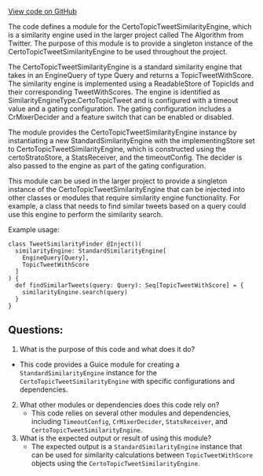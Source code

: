 [View code on GitHub](https://github.com/misbahsy/the-algorithm/cr-mixer/server/src/main/scala/com/twitter/cr_mixer/module/similarity_engine/CertoTopicTweetSimilarityEngineModule.scala)

The code defines a module for the CertoTopicTweetSimilarityEngine, which is a similarity engine used in the larger project called The Algorithm from Twitter. The purpose of this module is to provide a singleton instance of the CertoTopicTweetSimilarityEngine to be used throughout the project. 

The CertoTopicTweetSimilarityEngine is a standard similarity engine that takes in an EngineQuery of type Query and returns a TopicTweetWithScore. The similarity engine is implemented using a ReadableStore of TopicIds and their corresponding TweetWithScores. The engine is identified as SimilarityEngineType.CertoTopicTweet and is configured with a timeout value and a gating configuration. The gating configuration includes a CrMixerDecider and a feature switch that can be enabled or disabled. 

The module provides the CertoTopicTweetSimilarityEngine instance by instantiating a new StandardSimilarityEngine with the implementingStore set to CertoTopicTweetSimilarityEngine, which is constructed using the certoStratoStore, a StatsReceiver, and the timeoutConfig. The decider is also passed to the engine as part of the gating configuration. 

This module can be used in the larger project to provide a singleton instance of the CertoTopicTweetSimilarityEngine that can be injected into other classes or modules that require similarity engine functionality. For example, a class that needs to find similar tweets based on a query could use this engine to perform the similarity search. 

Example usage:

```
class TweetSimilarityFinder @Inject()(
  similarityEngine: StandardSimilarityEngine[
    EngineQuery[Query],
    TopicTweetWithScore
  ]
) {
  def findSimilarTweets(query: Query): Seq[TopicTweetWithScore] = {
    similarityEngine.search(query)
  }
}
```
## Questions: 
 1. What is the purpose of this code and what does it do?
   - This code provides a Guice module for creating a `StandardSimilarityEngine` instance for the `CertoTopicTweetSimilarityEngine` with specific configurations and dependencies.
2. What other modules or dependencies does this code rely on?
   - This code relies on several other modules and dependencies, including `TimeoutConfig`, `CrMixerDecider`, `StatsReceiver`, and `CertoTopicTweetSimilarityEngine`.
3. What is the expected output or result of using this module?
   - The expected output is a `StandardSimilarityEngine` instance that can be used for similarity calculations between `TopicTweetWithScore` objects using the `CertoTopicTweetSimilarityEngine`.